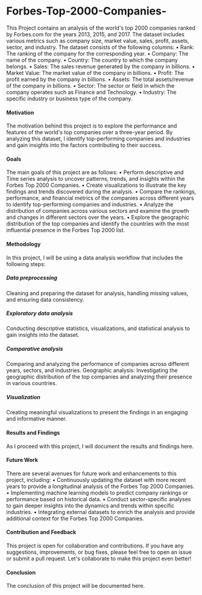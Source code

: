 # Forbes-Top-2000-Companies-
This Project contains an analysis of the world's top 2000 companies ranked by Forbes.com for the years 2013, 2015, and 2017. The dataset includes various metrics such as company size, market value, sales, profit, assets, sector, and industry.
The dataset consists of the following columns:
•	Rank: The ranking of the company for the corresponding year.
•	Company: The name of the company.
•	Country: The country to which the company belongs.
•	Sales: The sales revenue generated by the company in billions.
•	Market Value: The market value of the company in billions.
•	Profit: The profit earned by the company in billions.
•	Assets: The total assets/revenue of the company in billions.
•	Sector: The sector or field in which the company operates such as Finance and  Technology.
•	Industry: The specific industry or business type of the company.
#### Motivation
The motivation behind this project is to explore the performance and features of the world's top companies over a three-year period. By analyzing this dataset, I identify top-performing companies and industries and gain insights into the factors contributing to their success.
#### Goals
The main goals of this project are as follows:
•	Perform descriptive and Time series analysis to uncover patterns, trends, and insights within the Forbes Top 2000 Companies.
•	Create visualizations to illustrate the key findings and trends discovered during the analysis.
•	Compare the rankings, performance, and financial metrics of the companies across different years to identify top-performing companies and industries.
•	Analyze the distribution of companies across various sectors and examine the growth and changes in different sectors over the years.
•	Explore the geographic distribution of the top companies and identify the countries with the most influential presence in the Forbes Top 2000 list.
#### Methodology
 In this project, I will be using a data analysis workflow that includes the following steps:
 ##### Data preprocessing
 Cleaning and preparing the dataset for analysis, handling missing values, and ensuring data consistency.
##### Exploratory data analysis
Conducting descriptive statistics, visualizations, and statistical analysis to gain insights into the dataset.
##### Comparative analysis
Comparing and analyzing the performance of companies across different years, sectors, and industries.
Geographic analysis: Investigating the geographic distribution of the top companies and analyzing their presence in various countries.
##### Visualization
Creating meaningful visualizations to present the findings in an engaging and informative manner.
#### Results and Findings
As I proceed with this project, I will document the results and findings here.
#### Future Work
There are several avenues for future work and enhancements to this project, including:
•	Continuously updating the dataset with more recent years to provide a longitudinal analysis of the Forbes Top 2000 Companies.
•	Implementing machine learning models to predict company rankings or performance based on historical data.
•	Conduct sector-specific analyses to gain deeper insights into the dynamics and trends within specific industries.
•	Integrating external datasets to enrich the analysis and provide additional context for the Forbes Top 2000 Companies.
#### Contribution and Feedback
This project is open for collaboration and contributions. If you have any suggestions, improvements, or bug fixes, please feel free to open an issue or submit a pull request. Let's collaborate to make this project even better!
#### Conclusion
The conclusion of this project will be documented here.





 



